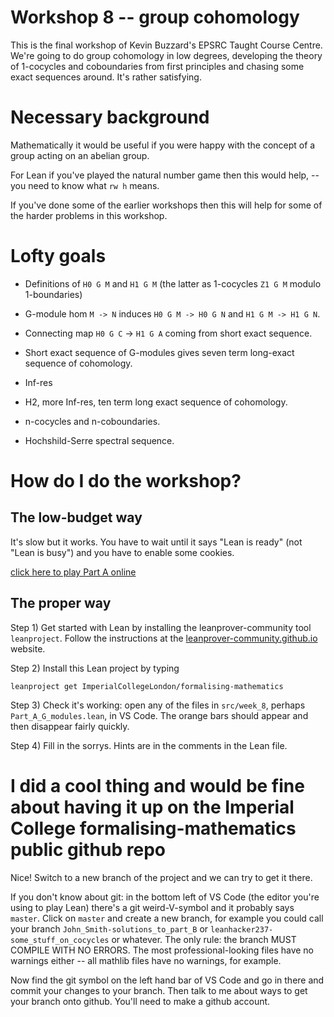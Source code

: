 # Workshop 8 -- group cohomology

This is the final workshop of Kevin Buzzard's EPSRC Taught
Course Centre. We're going to do group cohomology in low
degrees, developing the theory of 1-cocycles and coboundaries
from first principles and chasing some exact sequences around.
It's rather satisfying.

# Necessary background

Mathematically it would be useful if you were happy with the
concept of a group acting on an abelian group.

For Lean if you've played the natural number game then this would
help, -- you need to know what `rw h` means.

If you've done some of the earlier workshops then this
will help for some of the harder problems in this workshop.

# Lofty goals

* Definitions of `H0 G M` and `H1 G M` (the latter as 1-cocycles `Z1 G M` modulo 1-boundaries)

* G-module hom `M -> N` induces `H0 G M -> H0 G N` and `H1 G M -> H1 G N`.

* Connecting map `H0 G C` -> `H1 G A` coming from short exact sequence.

* Short exact sequence of G-modules gives seven term long-exact sequence of cohomology.

* Inf-res

* H2, more Inf-res, ten term long exact sequence of cohomology.

* n-cocycles and n-coboundaries.

* Hochshild-Serre spectral sequence.

# How do I do the workshop?

## The low-budget way

It's slow but it works. You have to wait until it says "Lean is ready" (not "Lean is busy") and you have to enable some cookies.

[click here to play Part A online](https://leanprover-community.github.io/lean-web-editor/#url=https%3A%2F%2Fraw.githubusercontent.com%2FImperialCollegeLondon%2Fformalising-mathematics%2Fmaster%2Fsrc%2Fweek_8%2FPart_A_G_modules.lean)

## The proper way

Step 1) Get started with Lean by installing the leanprover-community tool `leanproject`.
Follow the instructions at the [leanprover-community.github.io](https://leanprover-community.github.io/get_started.html) website.


Step 2) Install this Lean project by typing

```
leanproject get ImperialCollegeLondon/formalising-mathematics
```

Step 3) Check it's working: open any of the files in `src/week_8`, perhaps `Part_A_G_modules.lean`,
in VS Code. The orange bars should appear and then disappear fairly quickly.

Step 4) Fill in the sorrys. Hints are in the comments in the Lean file.

# I did a cool thing and would be fine about having it up on the Imperial College formalising-mathematics public github repo

Nice! Switch to a new branch of the project and we can try to get it there.

If you don't know about git: in the bottom left of VS Code (the editor you're using
to play Lean) there's a git weird-V-symbol and it probably says `master`. Click
on `master` and create a new branch, for example you could call your branch
`John_Smith-solutions_to_part_B` or `leanhacker237-some_stuff_on_cocycles` or whatever.
The only rule: the branch MUST COMPILE WITH NO ERRORS. The most professional-looking
files have no warnings either -- all mathlib files have no warnings, for example.

Now find the git symbol on the left hand bar of VS Code and go in there and commit
your changes to your branch. Then talk to me about ways to get your branch onto github.
You'll need to make a github account.
